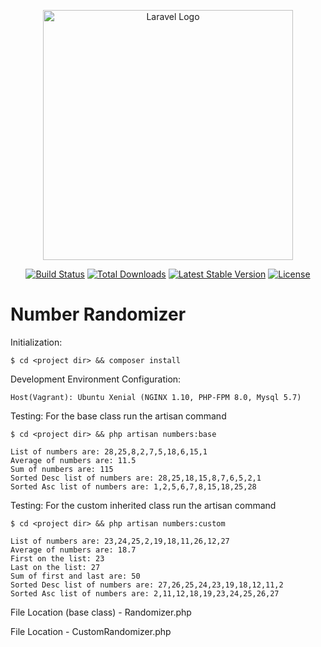 <p align="center"><a href="https://laravel.com" target="_blank"><img src="https://raw.githubusercontent.com/laravel/art/master/logo-lockup/5%20SVG/2%20CMYK/1%20Full%20Color/laravel-logolockup-cmyk-red.svg" width="400" alt="Laravel Logo"></a></p>

<p align="center">
<a href="https://github.com/laravel/framework/actions"><img src="https://github.com/laravel/framework/workflows/tests/badge.svg" alt="Build Status"></a>
<a href="https://packagist.org/packages/laravel/framework"><img src="https://img.shields.io/packagist/dt/laravel/framework" alt="Total Downloads"></a>
<a href="https://packagist.org/packages/laravel/framework"><img src="https://img.shields.io/packagist/v/laravel/framework" alt="Latest Stable Version"></a>
<a href="https://packagist.org/packages/laravel/framework"><img src="https://img.shields.io/packagist/l/laravel/framework" alt="License"></a>
</p>

# Number Randomizer

Initialization:

    $ cd <project dir> && composer install

Development Environment Configuration:

    Host(Vagrant): Ubuntu Xenial (NGINX 1.10, PHP-FPM 8.0, Mysql 5.7)

Testing: For the base class run the artisan command


    $ cd <project dir> && php artisan numbers:base

    List of numbers are: 28,25,8,2,7,5,18,6,15,1
    Average of numbers are: 11.5
    Sum of numbers are: 115
    Sorted Desc list of numbers are: 28,25,18,15,8,7,6,5,2,1
    Sorted Asc list of numbers are: 1,2,5,6,7,8,15,18,25,28

Testing: For the custom inherited class run the artisan command

    $ cd <project dir> && php artisan numbers:custom

    List of numbers are: 23,24,25,2,19,18,11,26,12,27
    Average of numbers are: 18.7
    First on the list: 23
    Last on the list: 27
    Sum of first and last are: 50
    Sorted Desc list of numbers are: 27,26,25,24,23,19,18,12,11,2
    Sorted Asc list of numbers are: 2,11,12,18,19,23,24,25,26,27

File Location (base class) - Randomizer.php

File Location - CustomRandomizer.php
